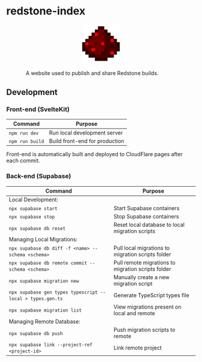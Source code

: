 # redstone-index

<img src="static/redstone_dust.webp" height="100" width="100" style="display: block; margin: 20px auto;">

<span style="display: block; margin: 20px auto; width: 400px">A website used to publish and share Redstone builds.</span>

## Development

### Front-end (SvelteKit)

| Command         | Purpose                        |
| --------------- | ------------------------------ |
| `npm run dev`   | Run local development server   |
| `npm run build` | Build front-end for production |

Front-end is automatically built and deployed to CloudFlare pages after each commit.

### Back-end (Supabase)

| Command                                                    | Purpose                                            |
| ---------------------------------------------------------- | -------------------------------------------------- |
| Local Development:                                         |                                                    |
| `npx supabase start`                                       | Start Supabase containers                          |
| `npx supabase stop`                                        | Stop Supabase containers                           |
| `npx supabase db reset`                                    | Reset local database to local migration scripts    |
| Managing Local Migrations:                                 |                                                    |
| `npx supabase db diff -f <name> --schema <schema>`         | Pull local migrations to migration scripts folder  |
| `npx supabase db remote commit --schema <schema>`          | Pull remote migrations to migration scripts folder |
| `npx supabase migration new`                               | Manually create a new migration script             |
| `npx supabase gen types typescript --local > types.gen.ts` | Generate TypeScript types file                     |
| `npx supabase migration list`                              | View migrations present on local and remote        |
| Managing Remote Database:                                  |                                                    |
| `npx supabase db push`                                     | Push migration scripts to remote                   |
| `npx supabase link --project-ref <project-id>`             | Link remote project                                |